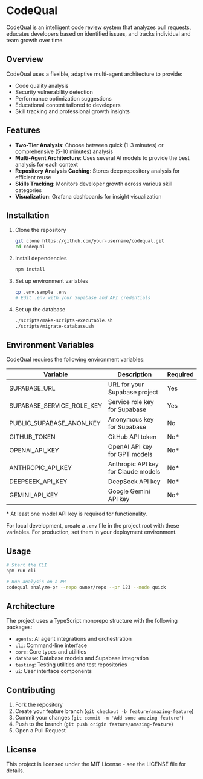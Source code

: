 # CodeQual

CodeQual is an intelligent code review system that analyzes pull requests, educates developers based on identified issues, and tracks individual and team growth over time.

## Overview

CodeQual uses a flexible, adaptive multi-agent architecture to provide:

- Code quality analysis
- Security vulnerability detection
- Performance optimization suggestions
- Educational content tailored to developers
- Skill tracking and professional growth insights

## Features

- **Two-Tier Analysis**: Choose between quick (1-3 minutes) or comprehensive (5-10 minutes) analysis
- **Multi-Agent Architecture**: Uses several AI models to provide the best analysis for each context
- **Repository Analysis Caching**: Stores deep repository analysis for efficient reuse
- **Skills Tracking**: Monitors developer growth across various skill categories
- **Visualization**: Grafana dashboards for insight visualization

## Installation

1. Clone the repository
   ```bash
   git clone https://github.com/your-username/codequal.git
   cd codequal
   ```

2. Install dependencies
   ```bash
   npm install
   ```

3. Set up environment variables
   ```bash
   cp .env.sample .env
   # Edit .env with your Supabase and API credentials
   ```

4. Set up the database
   ```bash
   ./scripts/make-scripts-executable.sh
   ./scripts/migrate-database.sh
   ```

## Environment Variables

CodeQual requires the following environment variables:

| Variable | Description | Required |
|----------|-------------|----------|
| SUPABASE_URL | URL for your Supabase project | Yes |
| SUPABASE_SERVICE_ROLE_KEY | Service role key for Supabase | Yes |
| PUBLIC_SUPABASE_ANON_KEY | Anonymous key for Supabase | No |
| GITHUB_TOKEN | GitHub API token | No* |
| OPENAI_API_KEY | OpenAI API key for GPT models | No* |
| ANTHROPIC_API_KEY | Anthropic API key for Claude models | No* |
| DEEPSEEK_API_KEY | DeepSeek API key | No* |
| GEMINI_API_KEY | Google Gemini API key | No* |

\* At least one model API key is required for functionality.

For local development, create a `.env` file in the project root with these variables. For production, set them in your deployment environment.

## Usage

```bash
# Start the CLI
npm run cli

# Run analysis on a PR
codequal analyze-pr --repo owner/repo --pr 123 --mode quick
```

## Architecture

The project uses a TypeScript monorepo structure with the following packages:

- `agents`: AI agent integrations and orchestration
- `cli`: Command-line interface
- `core`: Core types and utilities
- `database`: Database models and Supabase integration
- `testing`: Testing utilities and test repositories
- `ui`: User interface components

## Contributing

1. Fork the repository
2. Create your feature branch (`git checkout -b feature/amazing-feature`)
3. Commit your changes (`git commit -m 'Add some amazing feature'`)
4. Push to the branch (`git push origin feature/amazing-feature`)
5. Open a Pull Request

## License

This project is licensed under the MIT License - see the LICENSE file for details.